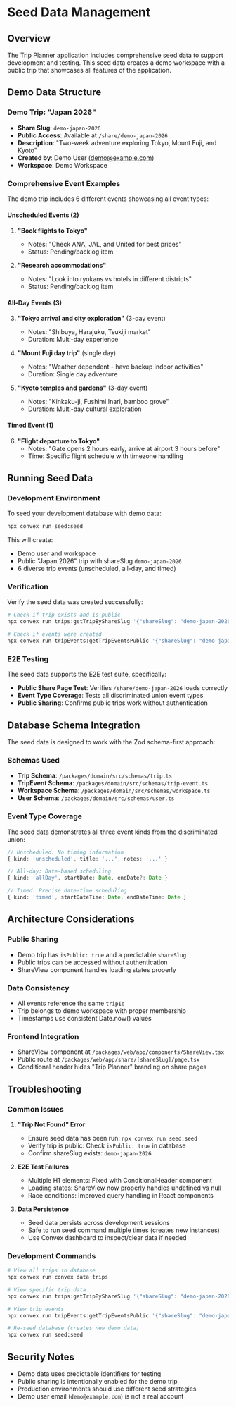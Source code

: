 # Seed Data Management

## Overview

The Trip Planner application includes comprehensive seed data to support development and testing. This seed data creates a demo workspace with a public trip that showcases all features of the application.

## Demo Data Structure

### Demo Trip: "Japan 2026"
- **Share Slug**: `demo-japan-2026`
- **Public Access**: Available at `/share/demo-japan-2026`
- **Description**: "Two-week adventure exploring Tokyo, Mount Fuji, and Kyoto"
- **Created by**: Demo User (demo@example.com)
- **Workspace**: Demo Workspace

### Comprehensive Event Examples

The demo trip includes 6 different events showcasing all event types:

#### Unscheduled Events (2)
1. **"Book flights to Tokyo"**
   - Notes: "Check ANA, JAL, and United for best prices"
   - Status: Pending/backlog item

2. **"Research accommodations"**
   - Notes: "Look into ryokans vs hotels in different districts"
   - Status: Pending/backlog item

#### All-Day Events (3)
3. **"Tokyo arrival and city exploration"** (3-day event)
   - Notes: "Shibuya, Harajuku, Tsukiji market"
   - Duration: Multi-day experience

4. **"Mount Fuji day trip"** (single day)
   - Notes: "Weather dependent - have backup indoor activities"
   - Duration: Single day adventure

5. **"Kyoto temples and gardens"** (3-day event)
   - Notes: "Kinkaku-ji, Fushimi Inari, bamboo grove"
   - Duration: Multi-day cultural exploration

#### Timed Event (1)
6. **"Flight departure to Tokyo"**
   - Notes: "Gate opens 2 hours early, arrive at airport 3 hours before"
   - Time: Specific flight schedule with timezone handling

## Running Seed Data

### Development Environment
To seed your development database with demo data:

```bash
npx convex run seed:seed
```

This will create:
- Demo user and workspace
- Public "Japan 2026" trip with shareSlug `demo-japan-2026`
- 6 diverse trip events (unscheduled, all-day, and timed)

### Verification
Verify the seed data was created successfully:

```bash
# Check if trip exists and is public
npx convex run trips:getTripByShareSlug '{"shareSlug": "demo-japan-2026"}'

# Check if events were created
npx convex run tripEvents:getTripEventsPublic '{"shareSlug": "demo-japan-2026"}'
```

### E2E Testing
The seed data supports the E2E test suite, specifically:
- **Public Share Page Test**: Verifies `/share/demo-japan-2026` loads correctly
- **Event Type Coverage**: Tests all discriminated union event types
- **Public Sharing**: Confirms public trips work without authentication

## Database Schema Integration

The seed data is designed to work with the Zod schema-first approach:

### Schemas Used
- **Trip Schema**: `/packages/domain/src/schemas/trip.ts`
- **TripEvent Schema**: `/packages/domain/src/schemas/trip-event.ts`  
- **Workspace Schema**: `/packages/domain/src/schemas/workspace.ts`
- **User Schema**: `/packages/domain/src/schemas/user.ts`

### Event Type Coverage
The seed data demonstrates all three event kinds from the discriminated union:

```typescript
// Unscheduled: No timing information
{ kind: 'unscheduled', title: '...', notes: '...' }

// All-day: Date-based scheduling
{ kind: 'allDay', startDate: Date, endDate?: Date }

// Timed: Precise date-time scheduling  
{ kind: 'timed', startDateTime: Date, endDateTime: Date }
```

## Architecture Considerations

### Public Sharing
- Demo trip has `isPublic: true` and a predictable `shareSlug`
- Public trips can be accessed without authentication
- ShareView component handles loading states properly

### Data Consistency
- All events reference the same `tripId`
- Trip belongs to demo workspace with proper membership
- Timestamps use consistent Date.now() values

### Frontend Integration
- ShareView component at `/packages/web/app/components/ShareView.tsx`
- Public route at `/packages/web/app/share/[shareSlug]/page.tsx`
- Conditional header hides "Trip Planner" branding on share pages

## Troubleshooting

### Common Issues

1. **"Trip Not Found" Error**
   - Ensure seed data has been run: `npx convex run seed:seed`
   - Verify trip is public: Check `isPublic: true` in database
   - Confirm shareSlug exists: `demo-japan-2026`

2. **E2E Test Failures**
   - Multiple H1 elements: Fixed with ConditionalHeader component
   - Loading states: ShareView now properly handles undefined vs null
   - Race conditions: Improved query handling in React components

3. **Data Persistence**
   - Seed data persists across development sessions
   - Safe to run seed command multiple times (creates new instances)
   - Use Convex dashboard to inspect/clear data if needed

### Development Commands

```bash
# View all trips in database
npx convex run convex data trips

# View specific trip data
npx convex run trips:getTripByShareSlug '{"shareSlug": "demo-japan-2026"}'

# View trip events
npx convex run tripEvents:getTripEventsPublic '{"shareSlug": "demo-japan-2026"}'

# Re-seed database (creates new demo data)
npx convex run seed:seed
```

## Security Notes

- Demo data uses predictable identifiers for testing
- Public sharing is intentionally enabled for the demo trip
- Production environments should use different seed strategies
- Demo user email (`demo@example.com`) is not a real account